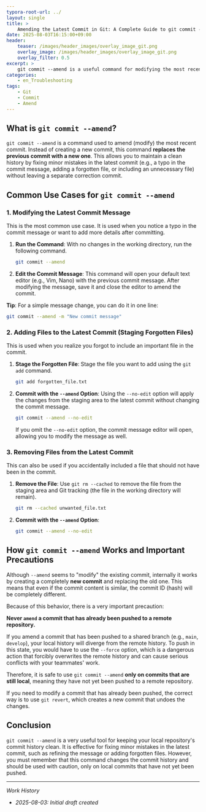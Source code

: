 ```yaml
---
typora-root-url: ../
layout: single
title: >
    Amending the Latest Commit in Git: A Complete Guide to git commit --amend
date: 2025-08-03T16:15:00+09:00
header:
    teaser: /images/header_images/overlay_image_git.png
    overlay_image: /images/header_images/overlay_image_git.png
    overlay_filter: 0.5
excerpt: >
    git commit --amend is a useful command for modifying the most recent commit. It is used to fix the last commit, such as changing the commit message or adding forgotten files.
categories:
    - en_Troubleshooting
tags:
    - Git
    - Commit
    - Amend
---
```


## What is `git commit --amend`?

`git commit --amend` is a command used to amend (modify) the most recent commit. Instead of creating a new commit, this command **replaces the previous commit with a new one**. This allows you to maintain a clean history by fixing minor mistakes in the latest commit (e.g., a typo in the commit message, adding a forgotten file, or including an unnecessary file) without leaving a separate correction commit.

## Common Use Cases for `git commit --amend`

### 1. Modifying the Latest Commit Message

This is the most common use case. It is used when you notice a typo in the commit message or want to add more details after committing.

1.  **Run the Command**:
    With no changes in the working directory, run the following command.
    ```bash
    git commit --amend
    ```

2.  **Edit the Commit Message**:
    This command will open your default text editor (e.g., Vim, Nano) with the previous commit message. After modifying the message, save it and close the editor to amend the commit.

**Tip**: For a simple message change, you can do it in one line:
```bash
git commit --amend -m "New commit message"
```

### 2. Adding Files to the Latest Commit (Staging Forgotten Files)

This is used when you realize you forgot to include an important file in the commit.

1.  **Stage the Forgotten File**:
    Stage the file you want to add using the `git add` command.
    ```bash
    git add forgotten_file.txt
    ```

2.  **Commit with the `--amend` Option**:
    Using the `--no-edit` option will apply the changes from the staging area to the latest commit without changing the commit message.
    ```bash
    git commit --amend --no-edit
    ```
    If you omit the `--no-edit` option, the commit message editor will open, allowing you to modify the message as well.

### 3. Removing Files from the Latest Commit

This can also be used if you accidentally included a file that should not have been in the commit.

1.  **Remove the File**:
    Use `git rm --cached` to remove the file from the staging area and Git tracking (the file in the working directory will remain).
    ```bash
    git rm --cached unwanted_file.txt
    ```

2.  **Commit with the `--amend` Option**:
    ```bash
    git commit --amend --no-edit
    ```

## How `git commit --amend` Works and Important Precautions

Although `--amend` seems to "modify" the existing commit, internally it works by creating a completely **new commit** and replacing the old one. This means that even if the commit content is similar, the commit ID (hash) will be completely different.

Because of this behavior, there is a very important precaution:

**Never `amend` a commit that has already been pushed to a remote repository.**

If you amend a commit that has been pushed to a shared branch (e.g., `main`, `develop`), your local history will diverge from the remote history. To push in this state, you would have to use the `--force` option, which is a dangerous action that forcibly overwrites the remote history and can cause serious conflicts with your teammates' work.

Therefore, it is safe to use `git commit --amend` **only on commits that are still local**, meaning they have not yet been pushed to a remote repository.

If you need to modify a commit that has already been pushed, the correct way is to use `git revert`, which creates a new commit that undoes the changes.

## Conclusion

`git commit --amend` is a very useful tool for keeping your local repository's commit history clean. It is effective for fixing minor mistakes in the latest commit, such as refining the message or adding forgotten files. However, you must remember that this command changes the commit history and should be used with caution, only on local commits that have not yet been pushed.

---
*Work History*
- *2025-08-03: Initial draft created*

